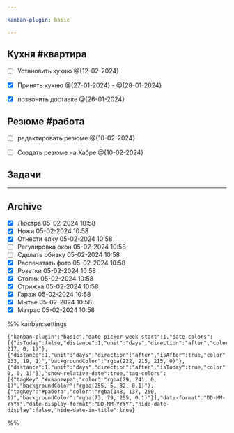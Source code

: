 ```yaml
---

kanban-plugin: basic

---
```


## Кухня #квартира

- [ ] Установить кухню @{12-02-2024}
- [x] Принять кухню @{27-01-2024} - @{28-01-2024}
- [x] позвонить доставке @{26-01-2024}


## Резюме #работа

- [ ] редактировать резюме @{10-02-2024}
- [ ] Создать резюме на Хабре @{10-02-2024}


## Задачи



***

## Archive

- [x] Люстра 05-02-2024 10:58
- [x] Ножи 05-02-2024 10:58
- [x] Отнести елку 05-02-2024 10:58
- [ ] Регулировка окон 05-02-2024 10:58
- [ ] Сделать обивку 05-02-2024 10:58
- [x] Распечатать фото 05-02-2024 10:58
- [x] Розетки 05-02-2024 10:58
- [x] Столик 05-02-2024 10:58
- [x] Стрижка 05-02-2024 10:58
- [x] Гараж 05-02-2024 10:58
- [x] Мытье 05-02-2024 10:58
- [x] Матрас 05-02-2024 10:58

%% kanban:settings
```
{"kanban-plugin":"basic","date-picker-week-start":1,"date-colors":[{"isToday":false,"distance":1,"unit":"days","direction":"after","color":"rgba(255, 217, 0, 1)"},{"distance":1,"unit":"days","direction":"after","isAfter":true,"color":"rgba(8, 233, 19, 1)","backgroundColor":"rgba(222, 215, 215, 0)"},{"distance":1,"unit":"days","direction":"after","isToday":true,"color":"rgba(255, 0, 0, 1)"}],"show-relative-date":true,"tag-colors":[{"tagKey":"#квартира","color":"rgba(29, 241, 0, 1)","backgroundColor":"rgba(255, 5, 32, 0.1)"},{"tagKey":"#работа","color":"rgba(148, 137, 250, 1)","backgroundColor":"rgba(73, 79, 255, 0.1)"}],"date-format":"DD-MM-YYYY","date-display-format":"DD-MM-YYYY","hide-date-display":false,"hide-date-in-title":true}
```
%%
